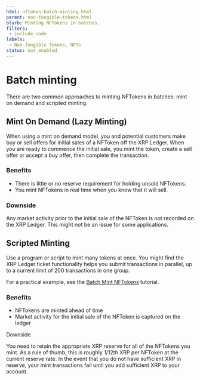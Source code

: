 ```yaml
---
html: nftoken-batch-minting.html
parent: non-fungible-tokens.html
blurb: Minting NFTokens in batches.
filters:
 - include_code
labels:
 - Non-fungible Tokens, NFTs
status: not_enabled
---
```


# Batch minting

There are two common approaches to minting NFTokens in batches: mint on demand and scripted minting.

## Mint On Demand (Lazy Minting)

When using a mint on demand model, you and potential customers make buy or sell offers for initial sales of a NFToken off the XRP Ledger. When you are ready to commence the initial sale, you mint the token, create a sell offer or accept a buy offer, then complete the transaction.

### Benefits

* There is little or no reserve requirement for holding unsold NFTokens.
* You mint NFTokens in real time when you know that it will sell.

### Downside

Any market activity prior to the initial sale of the NFToken is not recorded on the XRP Ledger. This might not be an issue for some applications.

## Scripted Minting

Use a program or script to mint many tokens at once. You might find the XRP Ledger ticket functionality helps you submit transactions in parallel, up to a current limit of 200 transactions in one group.

For a practical example, see the [Batch Mint NFTokens](batch-minting.html) tutorial.

### Benefits

* NFTokens are minted ahead of time
* Market activity for the initial sale of the NFToken is captured on the ledger

Downside

You need to retain the appropriate XRP reserve for all of the NFTokens you mint. As a rule of thumb, this is roughly 1/12th XRP per NFToken at the current reserve rate. In the event that you do not have sufficient XRP in reserve, your mint transactions fail until you add sufficient XRP to your account.
